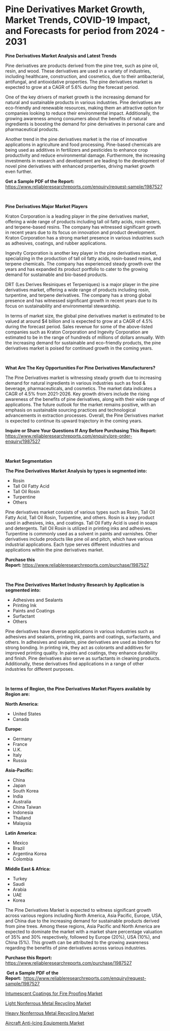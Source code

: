 <p><h1>Pine Derivatives Market Growth, Market Trends, COVID-19 Impact, and Forecasts for period from 2024 - 2031</h1></p><p><strong>Pine Derivatives Market Analysis and Latest Trends</strong></p>
<p><p>Pine derivatives are products derived from the pine tree, such as pine oil, resin, and wood. These derivatives are used in a variety of industries, including healthcare, construction, and cosmetics, due to their antibacterial, antifungal, and antioxidative properties. The pine derivatives market is expected to grow at a CAGR of 5.6% during the forecast period.</p><p>One of the key drivers of market growth is the increasing demand for natural and sustainable products in various industries. Pine derivatives are eco-friendly and renewable resources, making them an attractive option for companies looking to reduce their environmental impact. Additionally, the growing awareness among consumers about the benefits of natural ingredients is boosting the demand for pine derivatives in personal care and pharmaceutical products.</p><p>Another trend in the pine derivatives market is the rise of innovative applications in agriculture and food processing. Pine-based chemicals are being used as additives in fertilizers and pesticides to enhance crop productivity and reduce environmental damage. Furthermore, the increasing investments in research and development are leading to the development of novel pine derivatives with enhanced properties, driving market growth even further.</p></p>
<p><strong>Get a Sample PDF of the Report:&nbsp;</strong> <a href="https://www.reliableresearchreports.com/enquiry/request-sample/1987527">https://www.reliableresearchreports.com/enquiry/request-sample/1987527</a></p>
<p>&nbsp;</p>
<p><strong>Pine Derivatives Major Market Players</strong></p>
<p><p>Kraton Corporation is a leading player in the pine derivatives market, offering a wide range of products including tall oil fatty acids, rosin esters, and terpene-based resins. The company has witnessed significant growth in recent years due to its focus on innovation and product development. Kraton Corporation has a strong market presence in various industries such as adhesives, coatings, and rubber applications.</p><p>Ingevity Corporation is another key player in the pine derivatives market, specializing in the production of tall oil fatty acids, rosin-based resins, and terpene chemicals. The company has experienced steady growth over the years and has expanded its product portfolio to cater to the growing demand for sustainable and bio-based products.</p><p>DRT (Les Derives Resiniques et Terpeniques) is a major player in the pine derivatives market, offering a wide range of products including rosin, turpentine, and terpene derivatives. The company has a strong global presence and has witnessed significant growth in recent years due to its focus on sustainability and environmental stewardship.</p><p>In terms of market size, the global pine derivatives market is estimated to be valued at around $4 billion and is expected to grow at a CAGR of 4.5% during the forecast period. Sales revenue for some of the above-listed companies such as Kraton Corporation and Ingevity Corporation are estimated to be in the range of hundreds of millions of dollars annually. With the increasing demand for sustainable and eco-friendly products, the pine derivatives market is poised for continued growth in the coming years.</p></p>
<p>&nbsp;</p>
<p><strong>What Are The Key Opportunities For Pine Derivatives Manufacturers?</strong></p>
<p><p>The Pine Derivatives market is witnessing steady growth due to increasing demand for natural ingredients in various industries such as food & beverage, pharmaceuticals, and cosmetics. The market data indicates a CAGR of 4.5% from 2021-2026. Key growth drivers include the rising awareness of the benefits of pine derivatives, along with their wide range of applications. The future outlook for the market remains positive, with an emphasis on sustainable sourcing practices and technological advancements in extraction processes. Overall, the Pine Derivatives market is expected to continue its upward trajectory in the coming years.</p></p>
<p><strong>Inquire or Share Your Questions If Any Before Purchasing This Report:</strong> <a href="https://www.reliableresearchreports.com/enquiry/pre-order-enquiry/1987527">https://www.reliableresearchreports.com/enquiry/pre-order-enquiry/1987527</a></p>
<p>&nbsp;</p>
<p><strong>Market Segmentation</strong></p>
<p><strong>The Pine Derivatives Market Analysis by types is segmented into:</strong></p>
<p><ul><li>Rosin</li><li>Tall Oil Fatty Acid</li><li>Tall Oil Rosin</li><li>Turpentine</li><li>Others</li></ul></p>
<p><p>Pine derivatives market consists of various types such as Rosin, Tall Oil Fatty Acid, Tall Oil Rosin, Turpentine, and others. Rosin is a key product used in adhesives, inks, and coatings. Tall Oil Fatty Acid is used in soaps and detergents. Tall Oil Rosin is utilized in printing inks and adhesives. Turpentine is commonly used as a solvent in paints and varnishes. Other derivatives include products like pine oil and pitch, which have various industrial applications. Each type serves different industries and applications within the pine derivatives market.</p></p>
<p><strong>Purchase this Report:&nbsp;</strong><a href="https://www.reliableresearchreports.com/purchase/1987527">https://www.reliableresearchreports.com/purchase/1987527</a></p>
<p>&nbsp;</p>
<p><strong>The Pine Derivatives Market Industry Research by Application is segmented into:</strong></p>
<p><ul><li>Adhesives and Sealants</li><li>Printing Ink</li><li>Paints and Coatings</li><li>Surfactant</li><li>Others</li></ul></p>
<p><p>Pine derivatives have diverse applications in various industries such as adhesives and sealants, printing ink, paints and coatings, surfactants, and others. In adhesives and sealants, pine derivatives are used as binders for strong bonding. In printing ink, they act as colorants and additives for improved printing quality. In paints and coatings, they enhance durability and finish. Pine derivatives also serve as surfactants in cleaning products. Additionally, these derivatives find applications in a range of other industries for different purposes.</p></p>
<p>&nbsp;</p>
<p><strong>In terms of Region, the Pine Derivatives Market Players available by Region are:</strong></p>
<p>
    <p> <strong> North America: </strong>
        <ul>
            <li>United States</li>
            <li>Canada</li>
        </ul>
        </p> 
    <p> <strong> Europe: </strong>
        <ul>
            <li>Germany</li>
            <li>France</li>
            <li>U.K.</li>
            <li>Italy</li>
            <li>Russia</li>
        </ul>
        </p> 
    <p> <strong> Asia-Pacific: </strong>
        <ul>
            <li>China</li>
            <li>Japan</li>
            <li>South Korea</li>
            <li>India</li>
            <li>Australia</li>
            <li>China Taiwan</li>
            <li>Indonesia</li>
            <li>Thailand</li>
            <li>Malaysia</li>
        </ul>
        </p> 
    <p> <strong> Latin America: </strong>
        <ul>
            <li>Mexico</li>
            <li>Brazil</li>
            <li>Argentina Korea</li>
            <li>Colombia</li>
        </ul>
        </p> 
    <p> <strong> Middle East & Africa: </strong>
        <ul>
            <li>Turkey</li>
            <li>Saudi</li>
            <li>Arabia</li>
            <li>UAE</li>
            <li>Korea</li>
        </ul>
    </p>
    </p>
<p><p>The Pine Derivatives Market is expected to witness significant growth across various regions including North America, Asia Pacific, Europe, USA, and China due to the increasing demand for sustainable products derived from pine trees. Among these regions, Asia Pacific and North America are expected to dominate the market with a market share percentage valuation of 35% and 30% respectively, followed by Europe (20%), USA (10%), and China (5%). This growth can be attributed to the growing awareness regarding the benefits of pine derivatives across various industries.</p></p>
<p><strong>Purchase this Report: </strong><a href="https://www.reliableresearchreports.com/purchase/1987527">https://www.reliableresearchreports.com/purchase/1987527</a></p>
<p>&nbsp;<strong>Get a Sample PDF of the Report:&nbsp;&nbsp;</strong><a href="https://www.reliableresearchreports.com/enquiry/request-sample/1987527">https://www.reliableresearchreports.com/enquiry/request-sample/1987527</a></p>
<p><strong></strong></p>
<p><p><a href="https://issuu.com/reportprime-2/docs/intumescent-coatings-for-fire-proofing-market-size">Intumescent Coatings for Fire Proofing Market</a></p><p><a href="https://github.com/juniordelafrance/Market-Research-Report-List-2/blob/main/light-nonferrous-metal-recycling-market.md">Light Nonferrous Metal Recycling Market</a></p><p><a href="https://github.com/jaidynmorantestelletmjzya/Market-Research-Report-List-1/blob/main/heavy-nonferrous-metal-recycling-market.md">Heavy Nonferrous Metal Recycling Market</a></p><p><a href="https://issuu.com/reportprime-2/docs/aircraft-anti-icing-equipments-market-size-2030.pp">Aircraft Anti-Icing Equipments Market</a></p></p>